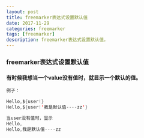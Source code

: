 ```yaml
---
layout: post
title: freemarker表达式设置默认值
date: 2017-11-29
categories: freemarker
tags: [freemarker]
description: freemarker表达式设置默认值。
---
```


### freemarker表达式设置默认值
#### 有时候我想当一个value没有值时，就显示一个默认的值。

```Java
例子：

Hello,${user!}
Hello,${user!'我是默认值----zz'}

当user没有值时，显示
Hello,
Hello,我是默认值----zz
```











